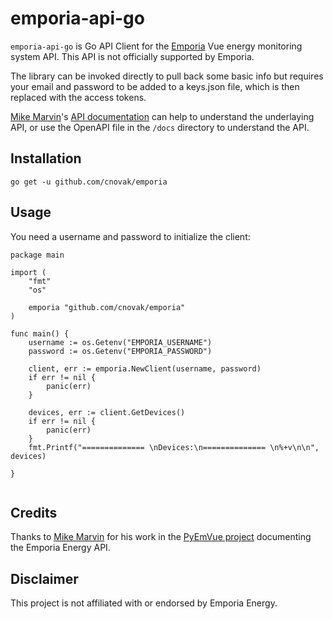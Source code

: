 # emporia-api-go


`emporia-api-go` is Go API Client for the [Emporia](https://www.emporiaenergy.com/) Vue energy monitoring system API. This API is not officially supported by Emporia.

The library can be invoked directly to pull back some basic info but requires your email and password to be added to a keys.json file, which is then replaced with the access tokens.

[Mike Marvin](https://github.com/magico13)'s [API documentation](https://github.com/magico13/PyEmVue/blob/master/api_docs.md) can help to understand the underlaying API, or use the OpenAPI file in the `/docs` directory to understand the API.

## Installation

`go get -u github.com/cnovak/emporia`

## Usage
You need a username and password to initialize the client:

```
package main

import (
	"fmt"
	"os"

	emporia "github.com/cnovak/emporia"
)

func main() {
	username := os.Getenv("EMPORIA_USERNAME")
	password := os.Getenv("EMPORIA_PASSWORD")

	client, err := emporia.NewClient(username, password)
	if err != nil {
		panic(err)
	}

	devices, err := client.GetDevices()
	if err != nil {
		panic(err)
	}
	fmt.Printf("============== \nDevices:\n============== \n%+v\n\n", devices)

}


```

## Credits
Thanks to [Mike Marvin](https://github.com/magico13) for his work in the [PyEmVue project](https://github.com/magico13/PyEmVue) documenting the Emporia Energy API.

## Disclaimer
This project is not affiliated with or endorsed by Emporia Energy.